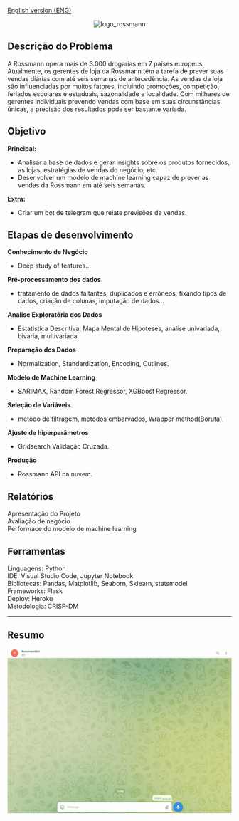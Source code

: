 [English version (ENG)](https://github.com/alyssonvidal/Rossmann-Sales-Forecast#readme)

<p align='center'><img src="/images/logo_rossmann.jpg " alt="logo_rossmann" width="450"/></center>

## Descrição do Problema

A Rossmann opera mais de 3.000 drogarias em 7 países europeus. Atualmente, os gerentes de loja da Rossmann têm a tarefa de prever suas vendas diárias com até seis semanas de antecedência. As vendas da loja são influenciadas por muitos fatores, incluindo promoções, competição, feriados escolares e estaduais, sazonalidade e localidade. Com milhares de gerentes individuais prevendo vendas com base em suas circunstâncias únicas, a precisão dos resultados pode ser bastante variada.

## Objetivo
**Principal:**
* Analisar a base de dados e gerar insights sobre os produtos fornecidos, as lojas, estratégias de vendas do negócio, etc.
* Desenvolver um modelo de machine learning capaz de prever as vendas da Rossmann em até seis semanas.

**Extra:**    
* Criar um bot de telegram que relate previsões de vendas.

## Etapas de desenvolvimento
**Conhecimento de Negócio**
* Deep study of features...

**Pré-processamento dos dados**
* tratamento de dados faltantes, duplicados e errôneos, fixando tipos de dados, criação de colunas, imputação de dados...

**Analise Exploratória dos Dados**
* Estatistica Descritiva, Mapa Mental de Hipoteses, analise univariada, bivaria, multivariada.

**Preparação dos Dados**
* Normalization, Standardization, Encoding, Outlines.

**Modelo de Machine Learning**
* SARIMAX, Random Forest Regressor, XGBoost Regressor.

**Seleção de Variáveis**
* metodo de filtragem, metodos embarvados, Wrapper method(Boruta).

**Ajuste de hiperparâmetros**
* Gridsearch Validação Cruzada.
    
**Produção**
* Rossmann API na nuvem.
    
## Relatórios
Apresentação do Projeto<br>
Avaliação de negócio<br>
Performace do modelo de machine learning<br>

## Ferramentas
Linguagens: Python<br>
IDE: Visual Studio Code, Jupyter Notebook<br>
Bibliotecas: Pandas, Matplotlib, Seaborn, Sklearn, statsmodel<br>
Frameworks: Flask<br>
Deploy: Heroku<br>
Metodologia: CRISP-DM<br>

*** 

## Resumo 


<div align="center">
<img src="/images/rossmann_telegram_bot.gif" width="600px">
</div>
